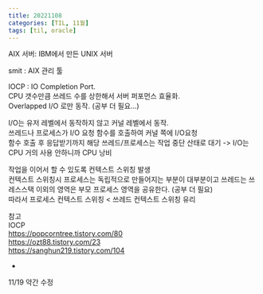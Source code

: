 ```yaml
---
title: 20221108
categories: [TIL, 11월]
tags: [til, oracle]     
---
```


AIX 서버: IBM에서 만든 UNIX 서버 
    
smit : AIX 관리 툴 
   
IOCP : IO Completion Port.     
CPU 갯수만큼 쓰레드 수를 상한해서 서버 퍼포먼스 효율화.        
Overlapped I/O 로만 동작. (공부 더 필요...)     
      
    
I/O는 유저 레벨에서 동작하지 않고 커널 레벨에서 동작.    
쓰레드나 프로세스가  I/O 요청 함수를 호출하여 커널 쪽에 I/O요청     
함수 호출 후 응답받기까지 해당 쓰레드/프로세스는 작업 중단 산태로 대기 -> I/O는 CPU 거의 사용 안하니까 CPU 낭비    
    
작업을 이어서 할 수 있도록 컨텍스트 스위칭 발생    
컨텍스트 스위칭시 프로세스는 독립적으로 만들어지는 부분이 대부분이고 쓰레드는 쓰레스스택 이외의 영역은 부모 프로세스 영역을 공유한다. (공부 더 필요)    
따라서 프로세스 컨텍스트 스위칭 < 쓰레드 컨텍스트 스위칭 유리    

    
참고     
IOCP    
https://popcorntree.tistory.com/80    
https://ozt88.tistory.com/23    
https://sanghun219.tistory.com/104    
     
    	
	
*    
11/19 약간 수정     
